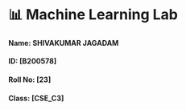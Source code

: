 # 📊 Machine Learning Lab

#### **Name:** SHIVAKUMAR JAGADAM 
#### **ID:** [B200578]  
#### **Roll No:** [23]  
#### **Class:** [CSE_C3]
